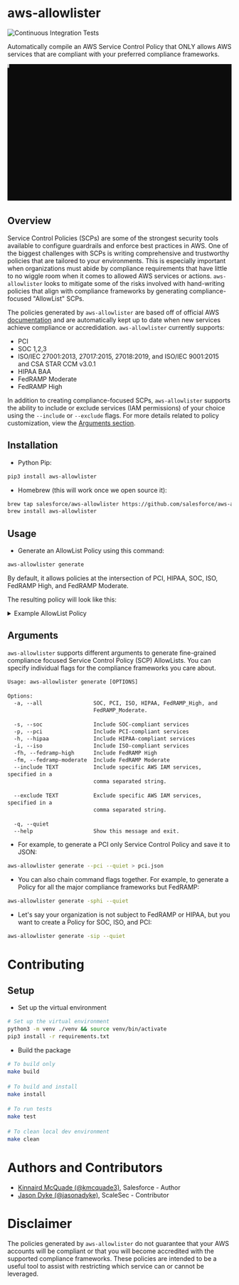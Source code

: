 # aws-allowlister

![Continuous Integration Tests](https://github.com/salesforce/aws-allowlister/workflows/continuous-integration/badge.svg)

Automatically compile an AWS Service Control Policy that ONLY allows AWS services that are compliant with your preferred compliance frameworks.

![](./examples/media/aws-allowlister.svg)

## Overview

Service Control Policies (SCPs) are some of the strongest security tools available to configure guardrails and enforce best practices in AWS. One of the biggest challenges with SCPs is writing comprehensive and trustworthy policies that are tailored to your environments. This is especially important when organizations must abide by compliance requirements that have little to no wiggle room when it comes to allowed AWS services or actions. `aws-allowlister` looks to mitigate some of the risks involved with hand-writing policies that align with compliance frameworks by generating compliance-focused "AllowList" SCPs.

The policies generated by `aws-allowlister` are based off of official AWS [documentation](https://aws.amazon.com/compliance/services-in-scope/) and are automatically kept up to date when new services achieve compliance or accredidation. `aws-allowlister` currently supports:

* PCI
* SOC 1,2,3
* ISO/IEC 27001:2013, 27017:2015, 27018:2019, and ISO/IEC 9001:2015 and CSA STAR CCM v3.0.1
* HIPAA BAA
* FedRAMP Moderate
* FedRAMP High

In addition to creating compliance-focused SCPs, `aws-allowlister` supports the ability to include or exclude services (IAM permissions) of your choice using the `--include` or `--exclude` flags. For more details related to policy customization, view the [Arguments section](#Arguments).

## Installation

* Python Pip:

```bash
pip3 install aws-allowlister
```

* Homebrew (this will work once we open source it):

```bash
brew tap salesforce/aws-allowlister https://github.com/salesforce/aws-allowlister
brew install aws-allowlister
```

## Usage

* Generate an AllowList Policy using this command:

```bash
aws-allowlister generate
```

By default, it allows policies at the intersection of PCI, HIPAA, SOC, ISO, FedRAMP High, and FedRAMP Moderate.

The resulting policy will look like this:

<details>
<summary>Example AllowList Policy</summary>

```json
{
    "Version": "2012-10-17",
    "Statement": {
        "Sid": "AllowList",
        "Effect": "Deny",
        "NotAction": [
            "account:*",
            "acm:*",
            "amplify:*",
            "amplifybackend:*",
            "apigateway:*",
            "application-autoscaling:*",
            "appstream:*",
            "appsync:*",
            "athena:*",
            "autoscaling:*",
            "aws-portal:*",
            "backup:*",
            "batch:*",
            "clouddirectory:*",
            "cloudformation:*",
            "cloudfront:*",
            "cloudhsm:*",
            "cloudtrail:*",
            "cloudwatch:*",
            "codebuild:*",
            "codecommit:*",
            "codedeploy:*",
            "codepipeline:*",
            "cognito-identity:*",
            "cognito-idp:*",
            "comprehend:*",
            "comprehendmedical:*",
            "config:*",
            "connect:*",
            "dataexchange:*",
            "datasync:*",
            "directconnect:*",
            "dms:*",
            "ds:*",
            "dynamodb:*",
            "ebs:*",
            "ec2:*",
            "ecr:*",
            "ecs:*",
            "eks:*",
            "elasticache:*",
            "elasticbeanstalk:*",
            "elasticfilesystem:*",
            "elasticmapreduce:*",
            "es:*",
            "events:*",
            "execute-api:*",
            "firehose:*",
            "fms:*",
            "forecast:*",
            "freertos:*",
            "fsx:*",
            "glacier:*",
            "globalaccelerator:*",
            "glue:*",
            "greengrass:*",
            "guardduty:*",
            "health:*",
            "iam:*",
            "inspector:*",
            "iot:*",
            "iot-device-tester:*",
            "iotdeviceadvisor:*",
            "iotevents:*",
            "iotwireless:*",
            "kafka:*",
            "kinesis:*",
            "kinesisanalytics:*",
            "kinesisvideo:*",
            "kms:*",
            "lambda:*",
            "lex:*",
            "logs:*",
            "macie2:*",
            "mediaconnect:*",
            "mediaconvert:*",
            "medialive:*",
            "mq:*",
            "neptune-db:*",
            "opsworks-cm:*",
            "organizations:*",
            "outposts:*",
            "personalize:*",
            "polly:*",
            "qldb:*",
            "quicksight:*",
            "rds:*",
            "rds-data:*",
            "rds-db:*",
            "redshift:*",
            "rekognition:*",
            "robomaker:*",
            "route53:*",
            "route53domains:*",
            "s3:*",
            "sagemaker:*",
            "secretsmanager:*",
            "securityhub:*",
            "serverlessrepo:*",
            "servicecatalog:*",
            "shield:*",
            "sms:*",
            "sms-voice:*",
            "snowball:*",
            "sns:*",
            "sqs:*",
            "ssm:*",
            "sso:*",
            "sso-directory:*",
            "states:*",
            "storagegateway:*",
            "sts:*",
            "support:*",
            "swf:*",
            "textract:*",
            "transcribe:*",
            "transfer:*",
            "translate:*",
            "waf:*",
            "waf-regional:*",
            "wafv2:*",
            "workdocs:*",
            "worklink:*",
            "workspaces:*",
            "xray:*"
        ],
        "Resource": "*"
    }
}
```

</details>

## Arguments

`aws-allowlister` supports different arguments to generate fine-grained compliance focused Service Control Policy (SCP) AllowLists. You can specify individual flags for the compliance frameworks you care about.

```
Usage: aws-allowlister generate [OPTIONS]

Options:
  -a, --all                SOC, PCI, ISO, HIPAA, FedRAMP_High, and
                           FedRAMP_Moderate.

  -s, --soc                Include SOC-compliant services
  -p, --pci                Include PCI-compliant services
  -h, --hipaa              Include HIPAA-compliant services
  -i, --iso                Include ISO-compliant services
  -fh, --fedramp-high      Include FedRAMP High
  -fm, --fedramp-moderate  Include FedRAMP Moderate
  --include TEXT           Include specific AWS IAM services, specified in a
                           comma separated string.

  --exclude TEXT           Exclude specific AWS IAM services, specified in a
                           comma separated string.

  -q, --quiet
  --help                   Show this message and exit.
```


* For example, to generate a PCI only Service Control Policy and save it to JSON:

```bash
aws-allowlister generate --pci --quiet > pci.json
```

* You can also chain command flags together. For example, to generate a Policy for all the major compliance frameworks but FedRAMP:

```bash
aws-allowlister generate -sphi --quiet
```

* Let's say your organization is not subject to FedRAMP or HIPAA, but you want to create a Policy for SOC, ISO, and PCI:

```bash
aws-allowlister generate -sip --quiet
```

# Contributing

## Setup

* Set up the virtual environment

```bash
# Set up the virtual environment
python3 -m venv ./venv && source venv/bin/activate
pip3 install -r requirements.txt
```

* Build the package

```bash
# To build only
make build

# To build and install
make install

# To run tests
make test

# To clean local dev environment
make clean
```

# Authors and Contributors

* [Kinnaird McQuade (@kmcquade3)](https://twitter.com/kmcquade3), Salesforce - Author
* [Jason Dyke (@jasonadyke)](https://twitter.com/jasonadyke), ScaleSec - Contributor

# Disclaimer
The policies generated by `aws-allowlister` do not guarantee that your AWS accounts will be compliant or that you will become accredited with the supported compliance frameworks. These policies are intended to be a useful tool to assist with restricting which service can or cannot be leveraged.
